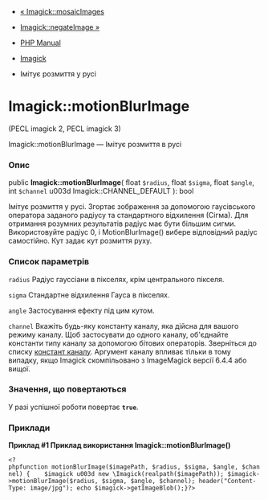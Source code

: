 - [« Imagick::mosaicImages](imagick.mosaicimages.md)
- [Imagick::negateImage »](imagick.negateimage.md)

- [PHP Manual](index.md)
- [Imagick](class.imagick.md)
- Імітує розмиття у русі

# Imagick::motionBlurImage

(PECL imagick 2, PECL imagick 3)

Imagick::motionBlurImage — Імітує розмиття в русі

### Опис

public **Imagick::motionBlurImage**(
float `$radius`,
float `$sigma`,
float `$angle`,
int `$channel` u003d Imagick::CHANNEL_DEFAULT
): bool

Імітує розмиття у русі. Згортає зображення за допомогою
гаусівського оператора заданого радіусу та стандартного відхилення
(Сігма). Для отримання розумних результатів радіус має бути більшим
сигми. Використовуйте радіус 0, і MotionBlurImage() вибере відповідний
радіус самостійно. Кут задає кут розмиття руху.

### Список параметрів

`radius`
Радіус гауссіани в пікселях, крім центрального пікселя.

`sigma`
Стандартне відхилення Гауса в пікселях.

`angle`
Застосування ефекту під цим кутом.

`channel`
Вкажіть будь-яку константу каналу, яка дійсна для вашого режиму
каналу. Щоб застосувати до одного каналу, об'єднайте константи
типу каналу за допомогою бітових операторів. Зверніться до списку
[констант каналу](imagick.constants.md#imagick.constants.channel).
Аргумент каналу впливає тільки в тому випадку, якщо Imagick скомпільовано з
ImageMagick версії 6.4.4 або вищої.

### Значення, що повертаються

У разі успішної роботи повертає **`true`**.

### Приклади

**Приклад #1 Приклад використання **Imagick::motionBlurImage()****

`<?phpfunction motionBlurImage($imagePath, $radius, $sigma, $angle, $channel) {    $imagick u003d new \Imagick(realpath($imagePath)); $imagick->motionBlurImage($radius, $sigma, $angle, $channel); header("Content-Type: image/jpg"); echo $imagick->getImageBlob();}?> `
